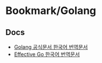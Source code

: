 # Bookmark/Golang

## Docs
- [Golang 공식문서 한국어 번역문서](https://github.com/golang-kr/golang-doc/wiki)
- [Effective Go 한국어 번역문서](https://gosudaweb.gitbooks.io/effective-go-in-korean/content/)